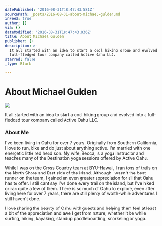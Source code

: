 ```yaml
---
datePublished: '2016-08-31T18:47:43.581Z'
sourcePath: _posts/2016-08-31-about-michael-gulden.md
inFeed: true
author: []
via: {}
dateModified: '2016-08-31T18:47:43.036Z'
title: About Michael Gulden
publisher: {}
description: >-
  It all started with an idea to start a cool hiking group and evolved into a
  full-fledged tour company called Active Oahu LLC.
starred: false
_type: Blurb

---
```

# About Michael Gulden
![](https://the-grid-user-content.s3-us-west-2.amazonaws.com/c2b512fe-900a-4b99-a57c-7857173838cd.jpg)

It all started with an idea to start a cool hiking group and evolved into a full-fledged tour company called Active Oahu LLC.

### About Me

I've been living in Oahu for over 7 years. Originally from Southern California, I love to run, bike and do just about anything active. I'm married with one energetic little red head son. My wife, Becca, is a yoga instructor and teaches many of the Destination yoga sessions offered by Active Oahu.

While I was on the Cross Country team at BYU-Hawaii, I ran tons of trails on the North Shore and East side of the island. Although I wasn't the best runner on the team, I gained an even greater appreciation for all that Oahu has to offer. I still cant say I've done every trail on the island, but I've hiked or ran quite a few of them. There is so much of Oahu to explore, even after living here for over 7 years, there are still plenty of worth-while adventures I still haven't done.

I love sharing the beauty of Oahu with guests and helping them feel at least a bit of the appreciation and awe I get from nature; whether it be while surfing, hiking, kayaking, standup paddleboarding, snorkeling or yoga.